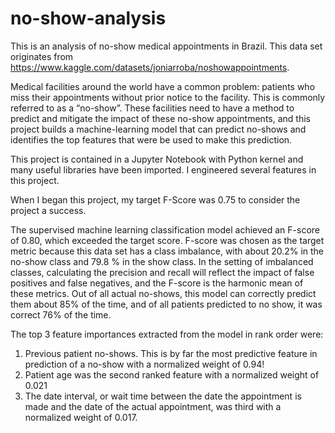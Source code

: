 # no-show-analysis

This is an analysis of no-show medical appointments in Brazil.
This data set originates from https://www.kaggle.com/datasets/joniarroba/noshowappointments.

Medical facilities around the world have a common problem: patients who miss their appointments without prior notice to the facility. This is commonly referred to as a “no-show”.
These facilities need to have a method to predict and mitigate the impact of these no-show appointments, and this project builds a machine-learning model that can predict no-shows and identifies the top features that were be used to make this prediction.

This project is contained in a Jupyter Notebook with Python kernel and many useful libraries have been imported.  I engineered several features in this project.  

When I began this project, my target F-Score was 0.75 to consider the project a success. 

The supervised machine learning classification model achieved an F-score of 0.80, which exceeded the target score.  F-score was chosen as the target metric because this data set has a class imbalance, with about 20.2% in the no-show class and 79.8 % in the show class.  In the setting of imbalanced classes, calculating the precision and recall will reflect the impact of false positives and false negatives,  and the F-score is the harmonic mean of these metrics.   Out of all actual no-shows, this model can correctly predict them about 85% of the time, and of all patients predicted to no show, it was correct 76% of the time.  

The top 3 feature importances extracted from the model in rank order were:  
1. Previous patient no-shows.  This is by far the most predictive feature in prediction of a no-show with a normalized weight of 0.94!
2. Patient age was the second ranked feature with a normalized weight of 0.021
3. The date interval, or wait time between the date the appointment is made and the date of the actual appointment, was third with a normalized weight of 0.017.  


